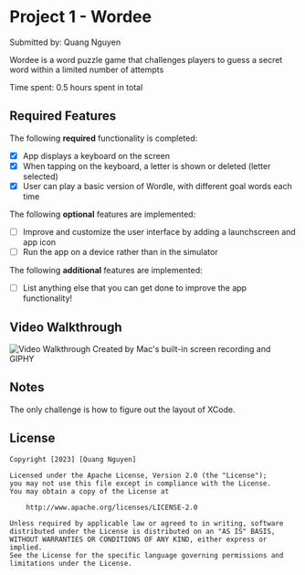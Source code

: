 # Project 1 - Wordee

Submitted by: Quang Nguyen

Wordee is a word puzzle game that challenges players to guess a secret word within a limited number of attempts

Time spent: 0.5 hours spent in total

## Required Features

The following **required** functionality is completed:

- [x] App displays a keyboard on the screen
- [x] When tapping on the keyboard, a letter is shown or deleted (letter selected)
- [x] User can play a basic version of Wordle, with different goal words each time

The following **optional** features are implemented:

- [ ] Improve and customize the user interface by adding a launchscreen and app icon
- [ ] Run the app on a device rather than in the simulator

The following **additional** features are implemented:

- [ ] List anything else that you can get done to improve the app functionality!

## Video Walkthrough

<img src='https://media.giphy.com/media/v1.Y2lkPTc5MGI3NjExaGc3OGh0NWc5ajB5bnUzMWtjcXd2dnZxdXI4ZmtjeXl3aWkxd3dzMyZlcD12MV9pbnRlcm5hbF9naWZfYnlfaWQmY3Q9Zw/ZN1fvLsY1FX3hkzQ0p/giphy.gif' title='Video Walkthrough' width='' alt='Video Walkthrough' />
Created by Mac's built-in screen recording and GIPHY

## Notes

The only challenge is how to figure out the layout of XCode.

## License

    Copyright [2023] [Quang Nguyen]

    Licensed under the Apache License, Version 2.0 (the "License");
    you may not use this file except in compliance with the License.
    You may obtain a copy of the License at

        http://www.apache.org/licenses/LICENSE-2.0

    Unless required by applicable law or agreed to in writing, software
    distributed under the License is distributed on an "AS IS" BASIS,
    WITHOUT WARRANTIES OR CONDITIONS OF ANY KIND, either express or implied.
    See the License for the specific language governing permissions and
    limitations under the License.
